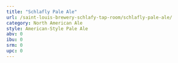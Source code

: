 ```yaml
---
title: "Schlafly Pale Ale"
url: /saint-louis-brewery-schlafy-tap-room/schlafly-pale-ale/
category: North American Ale
style: American-Style Pale Ale
abv: 0
ibu: 0
srm: 0
upc: 0
---
```


